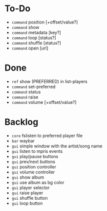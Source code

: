 # To-Do

- `command` position [+offset/value?]
- `command` show
- `command` metadata [key?]
- `command` loop [status?]
- `command` shuffle [status?]
- `command` open [url]

# Done

- `ref` show (PREFERRED) in list-players
- `command` set-preferred
- `command` status
- `command` raise
- `command` volume [+offset/value?]

# Backlog

- `core` fslisten to preferred player file
- `bar` waybar
- `gui` simple window with the artist/song name
- `gui` listen to mpris events
- `gui` play/pause buttons
- `gui` prev/next buttons
- `gui` position controller
- `gui` volume controller
- `gui` show album
- `gui` use album as bg color
- `gui` player selector
- `gui` raise player
- `gui` shuffle button
- `gui` loop button
